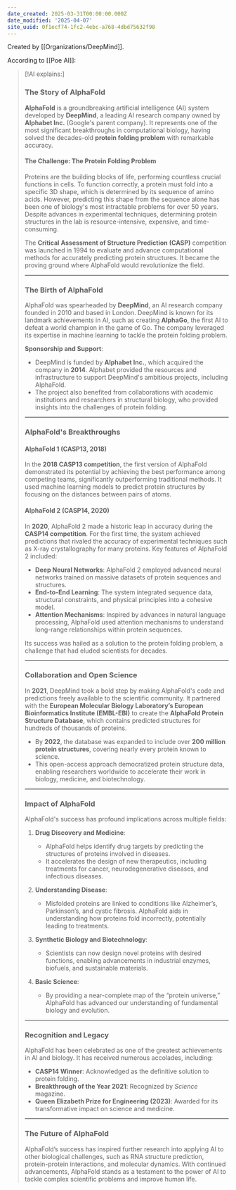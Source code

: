```yaml
---
date_created: 2025-03-31T00:00:00.000Z
date_modified: '2025-04-07'
site_uuid: 0f1ecf74-1fc2-4ebc-a768-4dbd75632f98
---
```





Created by [[Organizations/DeepMind]].

According to [[Poe AI]]:
> [!AI explains:]
> ### The Story of AlphaFold
> 
> **AlphaFold** is a groundbreaking artificial intelligence (AI) system developed by **DeepMind**, a leading AI research company owned by **Alphabet Inc.** (Google's parent company). It represents one of the most significant breakthroughs in computational biology, having solved the decades-old **protein folding problem** with remarkable accuracy.
> 
> #### The Challenge: The Protein Folding Problem
> 
> Proteins are the building blocks of life, performing countless crucial functions in cells. To function correctly, a protein must fold into a specific 3D shape, which is determined by its sequence of amino acids. However, predicting this shape from the sequence alone has been one of biology's most intractable problems for over 50 years. Despite advances in experimental techniques, determining protein structures in the lab is resource-intensive, expensive, and time-consuming.
> 
> The **Critical Assessment of Structure Prediction (CASP)** competition was launched in 1994 to evaluate and advance computational methods for accurately predicting protein structures. It became the proving ground where AlphaFold would revolutionize the field.
> 
> ---
> 
> ### The Birth of AlphaFold
> 
> AlphaFold was spearheaded by **DeepMind**, an AI research company founded in 2010 and based in London. DeepMind is known for its landmark achievements in AI, such as creating **AlphaGo**, the first AI to defeat a world champion in the game of Go. The company leveraged its expertise in machine learning to tackle the protein folding problem.
> 
> **Sponsorship and Support**:
> 
> - DeepMind is funded by **Alphabet Inc.**, which acquired the company in **2014**. Alphabet provided the resources and infrastructure to support DeepMind's ambitious projects, including AlphaFold.
> - The project also benefited from collaborations with academic institutions and researchers in structural biology, who provided insights into the challenges of protein folding.
> 
> ---
> 
> ### AlphaFold's Breakthroughs
> 
> #### AlphaFold 1 (CASP13, 2018)
> 
> In the **2018 CASP13 competition**, the first version of AlphaFold demonstrated its potential by achieving the best performance among competing teams, significantly outperforming traditional methods. It used machine learning models to predict protein structures by focusing on the distances between pairs of atoms.
> 
> #### AlphaFold 2 (CASP14, 2020)
> 
> In **2020**, AlphaFold 2 made a historic leap in accuracy during the **CASP14 competition**. For the first time, the system achieved predictions that rivaled the accuracy of experimental techniques such as X-ray crystallography for many proteins. Key features of AlphaFold 2 included:
> 
> - **Deep Neural Networks**: AlphaFold 2 employed advanced neural networks trained on massive datasets of protein sequences and structures.
> - **End-to-End Learning**: The system integrated sequence data, structural constraints, and physical principles into a cohesive model.
> - **Attention Mechanisms**: Inspired by advances in natural language processing, AlphaFold used attention mechanisms to understand long-range relationships within protein sequences.
> 
> Its success was hailed as a solution to the protein folding problem, a challenge that had eluded scientists for decades.
> 
> ---
> 
> ### Collaboration and Open Science
> 
> In **2021**, DeepMind took a bold step by making AlphaFold's code and predictions freely available to the scientific community. It partnered with the **European Molecular Biology Laboratory’s European Bioinformatics Institute (EMBL-EBI)** to create the **AlphaFold Protein Structure Database**, which contains predicted structures for hundreds of thousands of proteins.
> 
> - By **2022**, the database was expanded to include over **200 million protein structures**, covering nearly every protein known to science.
> - This open-access approach democratized protein structure data, enabling researchers worldwide to accelerate their work in biology, medicine, and biotechnology.
> 
> ---
> 
> ### Impact of AlphaFold
> 
> AlphaFold's success has profound implications across multiple fields:
> 
> 1. **Drug Discovery and Medicine**:
>     
>     - AlphaFold helps identify drug targets by predicting the structures of proteins involved in diseases.
>     - It accelerates the design of new therapeutics, including treatments for cancer, neurodegenerative diseases, and infectious diseases.
> 2. **Understanding Disease**:
>     
>     - Misfolded proteins are linked to conditions like Alzheimer’s, Parkinson’s, and cystic fibrosis. AlphaFold aids in understanding how proteins fold incorrectly, potentially leading to treatments.
> 3. **Synthetic Biology and Biotechnology**:
>     
>     - Scientists can now design novel proteins with desired functions, enabling advancements in industrial enzymes, biofuels, and sustainable materials.
> 4. **Basic Science**:
>     
>     - By providing a near-complete map of the “protein universe,” AlphaFold has advanced our understanding of fundamental biology and evolution.
> 
> ---
> 
> ### Recognition and Legacy
> 
> AlphaFold has been celebrated as one of the greatest achievements in AI and biology. It has received numerous accolades, including:
> 
> - **CASP14 Winner**: Acknowledged as the definitive solution to protein folding.
> - **Breakthrough of the Year 2021**: Recognized by _Science_ magazine.
> - **Queen Elizabeth Prize for Engineering (2023)**: Awarded for its transformative impact on science and medicine.
> 
> ---
> 
> ### The Future of AlphaFold
> 
> AlphaFold’s success has inspired further research into applying AI to other biological challenges, such as RNA structure prediction, protein-protein interactions, and molecular dynamics. With continued advancements, AlphaFold stands as a testament to the power of AI to tackle complex scientific problems and improve human life.